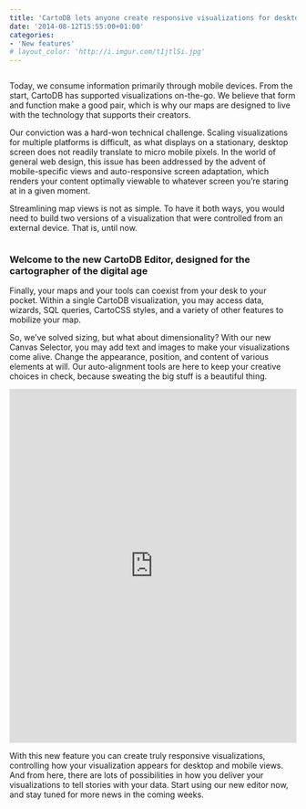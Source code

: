 ```yaml
---
title: 'CartoDB lets anyone create responsive visualizations for desktop and mobile'
date: '2014-08-12T15:55:00+01:00'
categories:
- 'New features'
# layout_color: 'http://i.imgur.com/t1jtlSi.jpg'
---
```


<div class="wrap"><p class="wrap-border"><img src="http://i.imgur.com/pGJSi9r.jpg" alt=""></p></div>

Today, we consume information primarily through mobile devices. From the start, CartoDB has supported visualizations on-the-go. We believe that form and function make a good pair, which is why our maps are designed to live with the technology that supports their creators. 

Our conviction was a hard-won technical challenge. Scaling visualizations for multiple platforms is difficult, as what displays on a stationary, desktop screen does not readily translate to micro mobile pixels. In the world of general web design, this issue has been addressed by the advent of mobile-specific views and auto-responsive screen adaptation, which renders your content optimally viewable to whatever screen you’re staring at in a given moment. 

Streamlining map views is not as simple. To have it both ways, you would need to build two versions of a visualization that were controlled from an external device. That is, until now.

<div class="wrap"><p class="wrap-border"><img src="http://i.imgur.com/HlHfWXs.gif" alt=""></p></div>

### Welcome to the new CartoDB Editor, designed for the cartographer of the digital age

Finally, your maps and your tools can coexist from your desk to your pocket. Within a single CartoDB visualization, you may access data, wizards, SQL queries, CartoCSS styles, and a variety of other features to mobilize your map.

So, we’ve solved sizing, but what about dimensionality? With our new Canvas Selector, you may add text and images to make your visualizations come alive. Change the appearance, position, and content of various elements at will. Our auto-alignment tools are here to keep your creative choices in check, because sweating the big stuff is a beautiful thing. 


<div class="wrap">
<iframe width='100%' height='620' frameborder='0' src='http://team.cartodb.com/viz/4101e074-222e-11e4-b327-0e10bcd91c2b/embed_map' allowfullscreen webkitallowfullscreen mozallowfullscreen oallowfullscreen msallowfullscreen></iframe>
</div>

With this new feature you can create truly responsive visualizations, controlling how your visualization appears for desktop and mobile views. And from here, there are lots of possibilities in how you deliver your visualizations to tell stories with your data. Start using our new editor now, and stay tuned for more news in the coming weeks.



